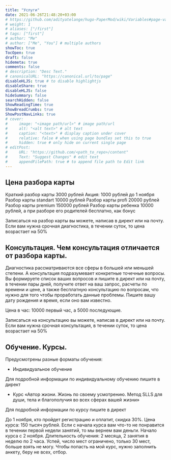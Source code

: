 ```yaml
---
title: "Услуги"
date: 2021-06-26T21:48:20+03:00
# https://github.com/adityatelange/hugo-PaperMod/wiki/Variables#page-variables
# weight: 1
# aliases: ["/first"]
# tags: ["first"]
# author: "Me"
# author: ["Me", "You"] # multiple authors
showToc: true
TocOpen: true
draft: false
hidemeta: true
comments: false
# description: "Desc Text."
# canonicalURL: "https://canonical.url/to/page"
disableHLJS: true # to disable highlightjs
disableShare: true
disableHLJS: false
hideSummary: false
searchHidden: false
ShowReadingTime: true
ShowBreadCrumbs: true
ShowPostNavLinks: true
# cover:
#     image: "<image path/url>" # image path/url
#     alt: "<alt text>" # alt text
#     caption: "<text>" # display caption under cover
#     relative: false # when using page bundles set this to true
#     hidden: true # only hide on current single page
# editPost:
#     URL: "https://github.com/<path_to_repo>/content"
#     Text: "Suggest Changes" # edit text
#     appendFilePath: true # to append file path to Edit link
---
```


## Цена разбора карты

Краткий разбор карты 3000 рублей Акция: 1000 рублей до 1 ноября
Разбор карты standart 10000 рублей
Разбор карты profi 20000 рублей
Разбор карты premium 150000 рублей
Разбор карты ребенка 10000 рублей, а при разборе его родителей бесплатно, как бонус

Записаться на разбор карты вы можете, написав в директ или на почту. Если вам нужна срочная диагностика, в течении суток, то цена возрастает на 50%


## Консультация. Чем консультация отличается от разбора карты.

Диагностика рассматриваются все сферы в большей или меньшей степени. А консультация подразумевает конкретные точечные вопросы. Вы формируете список ваших вопросов и пишите в директ или на почту, в течении пары дней, получите ответ на ваш запрос, расчеты по времени и цене, а также бесплатную консультацию по вопросам, что нужно для того чтобы проработать данные проблемы. Пишите вашу дату рождения и время, если оно вам известно.

Цена в час: 10000 первый час, а 5000 последующие.

Записаться на консультацию вы можете, написав в директ или на почту. Если вам нужна срочная консультация, в течении суток, то цена возрастает на 50%

## Обучение. Курсы.

Предусмотрены разные форматы обучения:

* Индивидуальное обучение

Для подробной информации по индивидуальному обучению пишите в директ

* Курс «Автор жизни. Жизнь по своему усмотрению. Метод SLLS для души, тела и благополучия во всех сферах вашей жизни»

Для подробной информации по курсу пишите в директ

До 1 ноября, кто пройдет регистрацию и оплатит, скидка 30%. Цена курса: 150 тысяч рублей. Если с начала курса вам что-то не понравится в течении первой недели занятий, то мы вернем вам деньги. Начало курса с 2 ноября. Длительность обучения: 2 месяца, 2 занятия в неделю по 2 часа. Успей, число мест ограничено, только 30 мест, больше взять не могу. Чтобы попасть на мой курс, нужно заполнить анкету, беру не всех, отбор.


